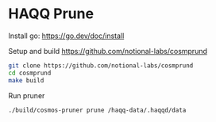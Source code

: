 # HAQQ Prune

Install go: https://go.dev/doc/install

Setup and build https://github.com/notional-labs/cosmprund

```sh
git clone https://github.com/notional-labs/cosmprund
cd cosmprund
make build
```

Run pruner

```sh
./build/cosmos-pruner prune /haqq-data/.haqqd/data
```
